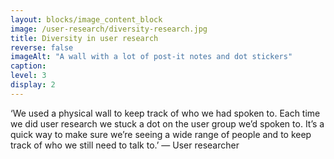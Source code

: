 ```yaml
---
layout: blocks/image_content_block
image: /user-research/diversity-research.jpg
title: Diversity in user research
reverse: false
imageAlt: "A wall with a lot of post-it notes and dot stickers"
caption:
level: 3
display: 2
---
```


‘We used a physical wall to keep track of who we had spoken to. Each time we did user research we stuck a dot on the user group we’d spoken to. It’s a quick way to make sure we’re seeing a wide range of people and to keep track of who we still need to talk to.’
— User researcher

